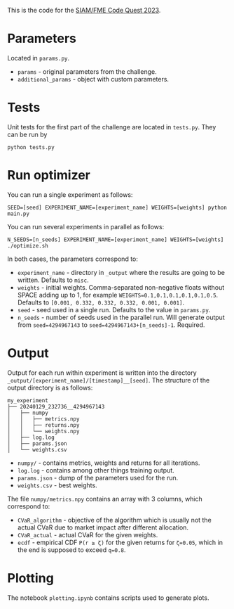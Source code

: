 This is the code for the [SIAM/FME Code Quest 2023](https://sites.google.com/view/siagfme-codequest2023/home).

# Parameters

Located in `params.py`.

* `params` - original parameters from the challenge.
* `additional_params` - object with custom parameters.

# Tests

Unit tests for the first part of the challenge are located in `tests.py`. They can be run by

    python tests.py

# Run optimizer

You can run a single experiment as follows:

    SEED=[seed] EXPERIMENT_NAME=[experiment_name] WEIGHTS=[weights] python main.py

You can run several experiments in parallel as follows:

    N_SEEDS=[n_seeds] EXPERIMENT_NAME=[experiment_name] WEIGHTS=[weights] ./optimize.sh

In both cases, the parameters correspond to:

* `experiment_name` - directory in `_output` where the results are going to be written. Defaults to `misc`. 
* `weights` - initial weights. Comma-separated non-negative floats without SPACE adding up to 1, for example `WEIGHTS=0.1,0.1,0.1,0.1,0.1,0.5`. Defaults to `[0.001, 0.332, 0.332, 0.332, 0.001, 0.001]`.
* `seed` - seed used in a single run. Defaults to the value in `params.py`.
* `n_seeds` - number of seeds used in the parallel run. Will generate output from `seed=4294967143` to `seed=4294967143+[n_seeds]-1`. Required.

# Output

Output for each run within experiment is written into the directory `_output/[experiment_name]/[timestamp]__[seed]`. The structure of the output directory is as follows:

    my_experiment
    ├── 20240129_232736__4294967143
    │   ├── numpy
    │   │   ├── metrics.npy
    │   │   ├── returns.npy
    │   │   └── weights.npy
    │   ├── log.log
    │   ├── params.json
    │   └── weights.csv

* `numpy/` - contains metrics, weights and returns for all iterations.
* `log.log` - contains among other things training output.
* `params.json` - dump of the parameters used for the run.
* `weights.csv` - best weights.

The file `numpy/metrics.npy` contains an array with 3 columns, which correspond to:
* `CVaR_algorithm` - objective of the algorithm which is usually not the actual CVaR due to market impact after different allocation.
* `CVaR_actual` - actual CVaR for the given weights.
* `ecdf` - empirical CDF `P(r ≥ ζ)` for the given returns for `ζ=0.05`, which in the end is supposed to exceed `q=0.8`.

# Plotting

The notebook `plotting.ipynb` contains scripts used to generate plots.
